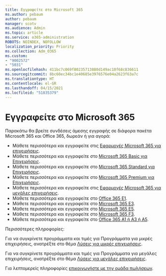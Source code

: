 ```yaml
---
title: Εγγραφείτε στο Microsoft 365
ms.author: pebaum
author: pebaum
manager: scotv
ms.audience: Admin
ms.topic: article
ms.service: o365-administration
ROBOTS: NOINDEX, NOFOLLOW
localization_priority: Priority
ms.collection: Adm_O365
ms.custom:
- "9002572"
- "5031"
ms.openlocfilehash: 411bc7c069f80235713880d149ac10f68c836611
ms.sourcegitcommit: 8bc60ec34bc1e40685e3976576e04a2623f63a7c
ms.translationtype: HT
ms.contentlocale: el-GR
ms.lasthandoff: 04/15/2021
ms.locfileid: "51835379"
---
```

# <a name="sign-up-for-microsoft-365"></a>Εγγραφείτε στο Microsoft 365

Παρακάτω θα βρείτε συνδέσεις άμεσης εγγραφής σε διάφορα πακέτα Microsoft 365 και Office 365, δωρεάν ή για αγορά:

- Μάθετε περισσότερα και εγγραφείτε στις [Εφαρμογές Microsoft 365 για επιχειρήσεις](https://products.office.com/business/office-365-business?activetab=pivot%3aoverviewtab).
- Μάθετε περισσότερα και εγγραφείτε στο [Microsoft 365 Basic για Επιχειρήσεις](https://products.office.com/business/office-365-business-essentials?activetab=pivot%3aoverviewtab).
- Μάθετε περισσότερα και εγγραφείτε στο [Microsoft 365 Standard για Επιχειρήσεις](https://products.office.com/business/office-365-business-premium?activetab=pivot%3aoverviewtab).
- Μάθετε περισσότερα και εγγραφείτε στο [Microsoft 365 Premium για Επιχειρήσεις](https://www.microsoft.com/microsoft-365/business/microsoft-365-business?activetab=pivot%3aoverviewtab).
- Μάθετε περισσότερα και εγγραφείτε στις [Εφαρμογές Microsoft 365 για μεγάλες επιχειρήσεις](https://products.office.com/business/office-365-proplus-product?activetab=pivot%3aoverviewtab).
- Μάθετε περισσότερα και εγγραφείτε στο [Office 365 E1](https://www.microsoft.com/microsoft-365/business/office-365-enterprise-e1-business-software?activetab=pivot:overviewtab).
- Μάθετε περισσότερα και εγγραφείτε στο [Microsoft 365 E3](https://www.microsoft.com/microsoft-365/enterprise-e3-business-software).
- Μάθετε περισσότερα και εγγραφείτε στο [Microsoft 365 E5](https://www.microsoft.com/microsoft-365/enterprise-e5-business-software?activetab=pivot%3aoverviewtab).
- Μάθετε περισσότερα και εγγραφείτε στο [Microsoft 365 F3](https://www.microsoft.com/microsoft-365/microsoft-365-enterprise-f3?activetab=pivot%3aoverviewtab).
- Μάθετε περισσότερα και εγγραφείτε στο [Office 365 A1 ή A3 ή A5](https://www.microsoft.com/microsoft-365/academic/compare-office-365-education-plans?activetab=tab:primaryr1).

Περισσότερες πληροφορίες:

Για να συγκρίνετε προγράμματα και τιμές για Προγράμματα για μικρές επιχειρήσεις, ανατρέξτε στο θέμα [Λύσεις για μικρές επιχειρήσεις](https://products.office.com/business/small-business-solutions#office-ContentAreaHeadingTemplate-1cuvapm).

Για να συγκρίνετε προγράμματα και τιμές για Προγράμματα για μεγάλες επιχειρήσεις, ανατρέξτε στο θέμα [Λύσεις για μεγάλες επιχειρήσεις](https://www.microsoft.com/microsoft-365/business/compare-more-office-365-for-business-plans).

Για λεπτομερείς πληροφορίες [επικοινωνήστε με την ομάδα πωλήσεων](https://go.microsoft.com/fwlink/?linkid=2127718).
